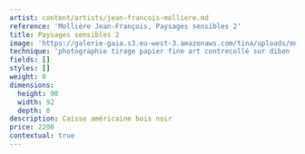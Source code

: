 ```yaml
---
artist: content/artists/jean-francois-molliere.md
reference: 'Mollière Jean-François, Paysages sensibles 2'
title: Paysages sensibles 2
image: 'https://galerie-gaia.s3.eu-west-3.amazonaws.com/tina/uploads/molliere-jean-francois/_DSF0709 L 92 x H 90 paysages sensibles 2.jpg'
technique: 'photographie tirage papier fine art contrecollé sur dibon '
fields: []
styles: []
weight: 0
dimensions:
  height: 90
  width: 92
  depth: 0
description: Caisse américaine bois noir
price: 2200
contextual: true
---
```


